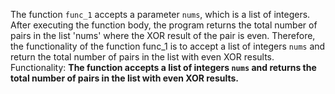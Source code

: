 The function `func_1` accepts a parameter `nums`, which is a list of integers. After executing the function body, the program returns the total number of pairs in the list 'nums' where the XOR result of the pair is even. Therefore, the functionality of the function func_1 is to accept a list of integers `nums` and return the total number of pairs in the list with even XOR results. 
Functionality: **The function accepts a list of integers `nums` and returns the total number of pairs in the list with even XOR results.**